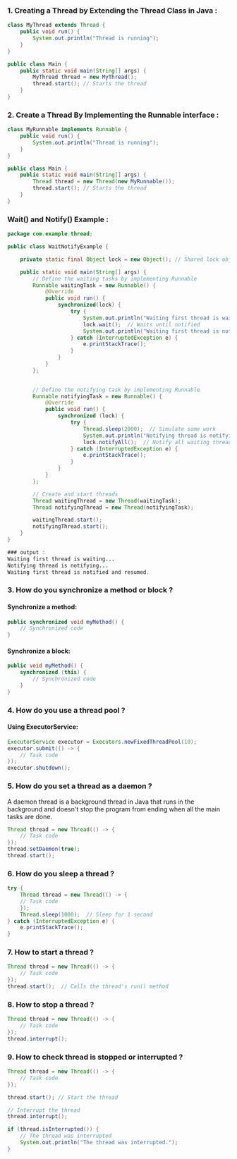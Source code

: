 ### 1. Creating a Thread by Extending the Thread Class in Java :
```java
class MyThread extends Thread {
    public void run() {
        System.out.println("Thread is running");
    }
}

public class Main {
    public static void main(String[] args) {
        MyThread thread = new MyThread();
        thread.start(); // Starts the thread
    }
}
```
### 2. Create a Thread By Implementing the Runnable interface :
```java
class MyRunnable implements Runnable {
    public void run() {
        System.out.println("Thread is running");
    }
}

public class Main {
    public static void main(String[] args) {
        Thread thread = new Thread(new MyRunnable());
        thread.start(); // Starts the thread
    }
}
```

### Wait() and Notify() Example :
```java
package com.example.thread;

public class WaitNotifyExample {

    private static final Object lock = new Object(); // Shared lock object

    public static void main(String[] args) {
        // Define the waiting tasks by implementing Runnable
        Runnable waitingTask = new Runnable() {
            @Override
            public void run() {
                synchronized(lock) {
                    try {
                        System.out.println("Waiting first thread is waiting...");
                        lock.wait();  // Waits until notified
                        System.out.println("Waiting first thread is notified and resumed.");
                    } catch (InterruptedException e) {
                        e.printStackTrace();
                    }
                }
            }
        };
        

        // Define the notifying task by implementing Runnable
        Runnable notifyingTask = new Runnable() {
            @Override
            public void run() {
                synchronized (lock) {
                    try {
                        Thread.sleep(2000);  // Simulate some work
                        System.out.println("Notifying thread is notifying...");
                        lock.notifyAll();  // Notify all waiting threads
                    } catch (InterruptedException e) {
                        e.printStackTrace();
                    }
                }
            }
        };

        // Create and start threads
        Thread waitingThread = new Thread(waitingTask);
        Thread notifyingThread = new Thread(notifyingTask);

        waitingThread.start();
        notifyingThread.start();
    }
}
```
```java
### output :
Waiting first thread is waiting...
Notifying thread is notifying...
Waiting first thread is notified and resumed.
```
### 3. How do you synchronize a method or block ?
#### Synchronize a method:
```java
public synchronized void myMethod() {
    // Synchronized code
}
```
#### Synchronize a block:
```java
public void myMethod() {
    synchronized (this) {
        // Synchronized code
    }
}
```
### 4. How do you use a thread pool ?
#### Using ExecutorService:
```java
ExecutorService executor = Executors.newFixedThreadPool(10);
executor.submit(() -> {
    // Task code
});
executor.shutdown();
```
### 5. How do you set a thread as a daemon ?
A daemon thread is a background thread in Java that runs in the background and doesn't stop the program from ending when all the main tasks are done.
```java
Thread thread = new Thread(() -> {
    // Task code
});
thread.setDaemon(true);
thread.start();
```
### 6. How do you sleep a thread ?
```java
try {
    Thread thread = new Thread(() -> {
    // Task code
    });
    Thread.sleep(1000);  // Sleep for 1 second
} catch (InterruptedException e) {
    e.printStackTrace();
}
```
### 7. How to start a thread ?
```java
Thread thread = new Thread(() -> {
    // Task code
});
thread.start();  // Calls the thread's run() method
```
### 8. How to stop a thread ?
```java
Thread thread = new Thread(() -> {
    // Task code
});
thread.interrupt(); 
```
### 9. How to check thread is stopped or interrupted ?
```java
Thread thread = new Thread(() -> {
    // Task code
});

thread.start(); // Start the thread

// Interrupt the thread
thread.interrupt();

if (thread.isInterrupted()) {
    // The thread was interrupted
    System.out.println("The thread was interrupted.");
}
```
